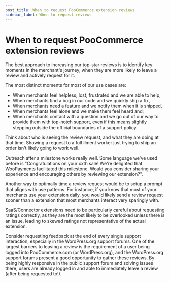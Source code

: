 ```yaml
---
post_title: When to request PooCommerce extension reviews
sidebar_label: When to request reviews
---
```


# When to request PooCommerce extension reviews

The best approach to increasing our top-star reviews is to identify key moments in the merchant's journey, when they are more likely to leave a review and actively request for it.

The most distinct moments for most of our use cases are: 

* When merchants feel helpless, lost, frustrated and we are able to help,
* When merchants find a bug in our code and we quickly ship a fix,
* When merchants need a feature and we notify them when it is shipped,
* When merchants feel alone and we make them feel heard and;
* When merchants contact with a question and we go out of our way to provide them with top-notch support, even if this means slightly stepping outside the official boundaries of a support policy.

Think about who is seeing the review request, and what they are doing at that time. Showing a request to a fulfillment worker just trying to ship an order isn't likely going to work well.

Outreach after a milestone works really well. Some language we've used before is "Congratulations on your xxth sale! We're delighted that WooPayments facilitated this milestone. Would you consider sharing your experience and encouraging others by reviewing our extension?".

Another way to optimally time a review request would be to setup a prompt that aligns with use patterns. For instance, if you know that most of your merchants use your extension daily, you would likely send a review request sooner than a extension that most merchants interact very sparingly with.

SaaS/Connector extensions need to be particularly careful about requesting ratings correctly, as they are the most likely to be overlooked unless there is an issue, leading to skewed ratings not representative of the actual extension.

Consider requesting feedback at the end of every single support interaction, especially in the WordPress.org support forums. One of the largest barriers to leaving a review is the requirement of a user being logged into PooCommerce.com (or WordPress.org), and the WordPress.org support forums present a good opportunity to gather these reviews. By being highly responsive in the public support forum and solving issues there, users are already logged in and able to immediately leave a review (after being requested to!).
